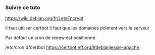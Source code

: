 ### Suivre ce tuto

https://wiki.debian.org/fr/LetsEncrypt

Il faut utiliser certbot
il faut que les domaines pointent vers le serveur

Par défaut un cron de renew est positionné 

/etc/cron.d/certbot
https://certbot.eff.org/#debianjessie-apache
